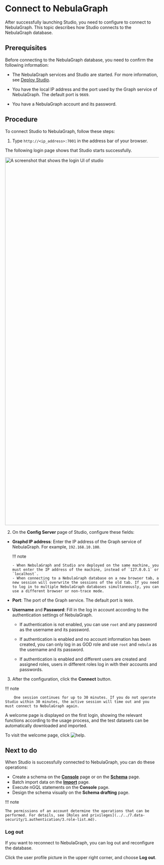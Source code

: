 # Connect to NebulaGraph

After successfully launching Studio, you need to configure to connect to NebulaGraph. This topic describes how Studio connects to the NebulaGraph database.

## Prerequisites

Before connecting to the NebulaGraph database, you need to confirm the following information:

- The NebulaGraph services and Studio are started. For more information, see [Deploy Studio](st-ug-deploy.md).

- You have the local IP address and the port used by the Graph service of NebulaGraph. The default port is `9669`.  

- You have a NebulaGraph account and its password.

## Procedure

To connect Studio to NebulaGraph, follow these steps:

1. Type `http://<ip_address>:7001` in the address bar of your browser.

  The following login page shows that Studio starts successfully.

  <img src="https://docs-cdn.nebula-graph.com.cn/figures/std_login_230912_en.png" width="1200" alt="A screenshot that shows the login UI of studio">

2. On the **Config Server** page of Studio, configure these fields:

  - **Graphd IP address**: Enter the IP address of the Graph service of NebulaGraph. For example, `192.168.10.100`.

    !!! note

        - When NebulaGraph and Studio are deployed on the same machine, you must enter the IP address of the machine, instead of `127.0.0.1` or `localhost`.
        - When connecting to a NebulaGraph database on a new browser tab, a new session will overwrite the sessions of the old tab. If you need to log in to multiple NebulaGraph databases simultaneously, you can use a different browser or non-trace mode.

  - **Port**: The port of the Graph service. The default port is `9669`.

  - **Username** and **Password**: Fill in the log in account according to the authentication settings of NebulaGraph.
 
    - If authentication is not enabled, you can use `root` and any password as the username and its password.

    - If authentication is enabled and no account information has been created, you can only log in as GOD role and use `root` and `nebula` as the username and its password.

    - If authentication is enabled and different users are created and assigned roles, users in different roles log in with their accounts and passwords.

3. After the configuration, click the **Connect** button.

  !!! note

        One session continues for up to 30 minutes. If you do not operate Studio within 30 minutes, the active session will time out and you must connect to NebulaGraph again.

A welcome page is displayed on the first login, showing the relevant functions according to the usage process, and the test datasets can be automatically downloaded and imported.

To visit the welcome page, click ![help](https://docs-cdn.nebula-graph.com.cn/figures/navbar-help.png).

## Next to do

When Studio is successfully connected to NebulaGraph, you can do these operations:

- Create a schema on the **[Console](../quick-start/st-ug-create-schema.md)** page or on the **[Schema](../manage-schema/st-ug-crud-space.md)** page.
- Batch import data on the **[Import](../quick-start/st-ug-import-data.md)** page.
- Execute nGQL statements on the **Console** page.
- Design the schema visually on the **Schema drafting** page.

!!! note

    The permissions of an account determine the operations that can be performed. For details, see [Roles and privileges](../../7.data-security/1.authentication/3.role-list.md).

### Log out
<!--
On NebulaGraph Cloud Service, users cannot clear the connection.
-->
If you want to reconnect to NebulaGraph, you can log out and reconfigure the database.

Click the user profile picture in the upper right corner, and choose **Log out**.